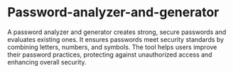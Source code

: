 # Password-analyzer-and-generator
A password analyzer and generator creates strong, secure passwords and evaluates existing ones. It ensures passwords meet security standards by combining letters, numbers, and symbols. The tool helps users improve their password practices, protecting against unauthorized access and enhancing overall security.
